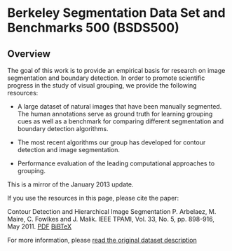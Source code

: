 # Berkeley Segmentation Data Set and Benchmarks 500 (BSDS500)

## Overview

The goal of this work is to provide an empirical basis for research on image
segmentation and boundary detection. In order to promote scientific progress
in the study of visual grouping, we provide the following resources:

- A large dataset of natural images that have been manually segmented. The
  human annotations serve as ground truth for learning grouping cues as well
  as a benchmark for comparing different segmentation and boundary detection
  algorithms.

- The most recent algorithms our group has developed for contour detection and
  image segmentation.

- Performance evaluation of the leading computational approaches to grouping.

This is a mirror of the January 2013 update.

If you use the resources in this page, please cite the paper:

Contour Detection and Hierarchical Image Segmentation
P. Arbelaez, M. Maire, C. Fowlkes and J. Malik.
IEEE TPAMI, Vol. 33, No. 5, pp. 898-916, May 2011.
[PDF](http://web.archive.org/web/20160306133802/http://www.eecs.berkeley.edu/Research/Projects/CS/vision/grouping/papers/amfm_pami2010.pdf)
[BiBTeX](http://web.archive.org/web/20160306133802/http://www.eecs.berkeley.edu/Research/Projects/CS/vision/grouping/papers/amfm_pami2011.bib)

For more information, please [read the original dataset
description](http://web.archive.org/web/20160306133802/http://www.eecs.berkeley.edu/Research/Projects/CS/vision/grouping/resources.html#bsds500)

